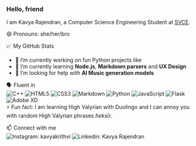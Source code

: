 ### Hello, friend

I am Kavya Rajendran, a Computer Science Engineering Student at [SVCE](https://www.svce.ac.in/). 

😄 Pronouns: she/her/bro

📈 My GitHub Stats

- 🔭 I’m currently working on fun Python projects like [](https://github.com/krithvi/spongebob-mocking-text)
- 🌱 I’m currently learning **Node.js**, **Markdown parsers** and **UX Design**
- 🤔 I’m looking for help with **AI Music generation models**

🗣️ Fluent in    
<img src="https://img.shields.io/badge/c++%20-%2300599C.svg?&style=for-the-badge&logo=c%2B%2B&ogoColor=white" alt="C++"/>
<img src="https://img.shields.io/badge/html5%20-%23E34F26.svg?&style=for-the-badge&logo=html5&logoColor=white" alt="HTML5"/>
<img src="https://img.shields.io/badge/css3%20-%231572B6.svg?&style=for-the-badge&logo=css3&logoColor=white" alt="CSS3"/>
<img src="https://img.shields.io/badge/markdown-%23000000.svg?&style=for-the-badge&logo=markdown&logoColor=white" alt="Markdown"/>
<img src="https://img.shields.io/badge/python%20-%2314354C.svg?&style=for-the-badge&logo=python&logoColor=white" alt="Python"/>
<img src="https://img.shields.io/badge/javascript%20-%23323330.svg?&style=for-the-badge&logo=javascript&logoColor=%23F7DF1E" alt="JavaScript"/>
<img src="https://img.shields.io/badge/flask%20-%23000.svg?&style=for-the-badge&logo=flask&logoColor=white" alt="Flask"/>
<img src="https://img.shields.io/badge/adobe%20xd%20-%23FF26BE.svg?&style=for-the-badge&logo=adobe%20xd&logoColor=white" alt="Adobe XD"/>    
⚡ Fun fact: I am learning High Valyrian with Duolingo and I can annoy you with random High Valyrian phrases *heksīr*.

📫 Connect with me     
<img src="https://img.shields.io/badge/kavyakrithvi%20-%23E4405F.svg?&style=for-the-badge&logo=Instagram&logoColor=white" alt="Instagram: kavyakrithvi"/>
<img src="https://img.shields.io/badge/Kavya Rajendran%20-%230077B5.svg?&style=for-the-badge&logo=linkedin&logoColor=white" alt="Linkedin: Kavya Rajendran"/>
<!--
Next up: 
- Now Listening to
- hellofriend banner
-->
